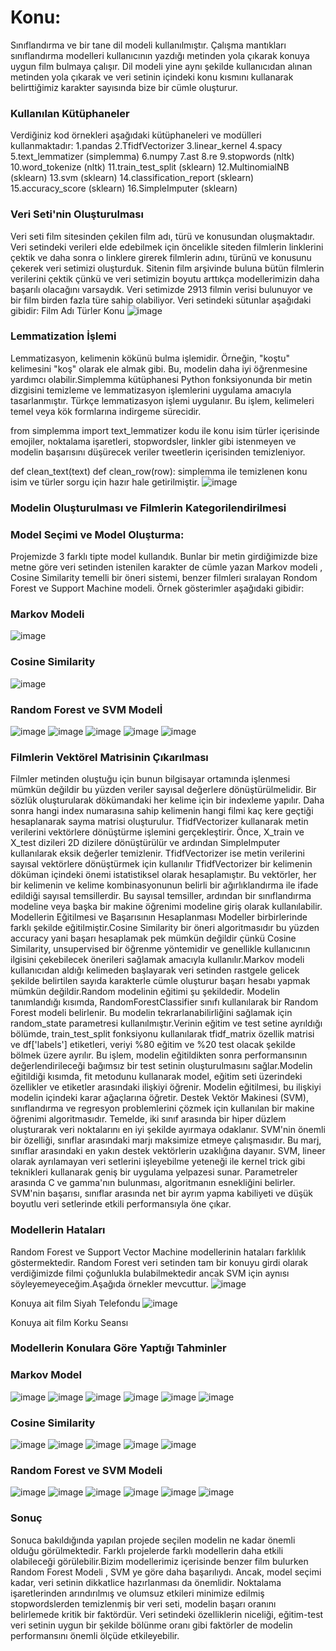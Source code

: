 # Konu:
Sınıflandırma ve bir tane dil modeli kullanılmıştır. Çalışma mantıkları sınıflandırma modelleri kullanıcının yazdığı metinden yola çıkarak konuya uygun film bulmaya çalışır. Dil modeli yine aynı şekilde kullanıcıdan alınan metinden yola çıkarak ve veri setinin içindeki konu kısmını kullanarak belirttiğimiz karakter sayısında bize bir cümle oluşturur.

### Kullanılan Kütüphaneler
Verdiğiniz kod örnekleri aşağıdaki kütüphaneleri ve modülleri kullanmaktadır:
1.pandas
2.TfidfVectorizer
3.linear_kernel
4.spacy
5.text_lemmatizer (simplemma)
6.numpy
7.ast
8.re
9.stopwords (nltk)
10.word_tokenize (nltk)
11.train_test_split (sklearn)
12.MultinomialNB (sklearn)
13.svm (sklearn)
14.classification_report (sklearn)
15.accuracy_score (sklearn)
16.SimpleImputer (sklearn)

### Veri Seti'nin Oluşturulması
Veri seti film sitesinden çekilen film adı, türü ve konusundan oluşmaktadır. Veri setindeki verileri elde edebilmek için öncelikle siteden filmlerin linklerini çektik ve daha sonra o linklere girerek filmlerin adını, türünü ve konusunu çekerek veri setimizi oluşturduk. Sitenin film arşivinde buluna bütün filmlerin verilerini çektik çünkü ve veri setimizin boyutu arttıkça modellerimizin daha başarılı olacağını varsaydık. Veri setimizde 2913 filmin verisi bulunuyor ve bir film birden fazla türe sahip olabiliyor.
Veri setindeki sütunlar aşağıdaki gibidir:
Film Adı	Türler	Konu
![image](https://github.com/rifrafff/DogalDilIsleme-Proje/assets/106619895/1bc32c44-9741-43b0-8c2d-29704ffbd21b)

 
### Lemmatization İşlemi
Lemmatizasyon, kelimenin kökünü bulma işlemidir. Örneğin, "koştu" kelimesini "koş" olarak ele almak gibi. Bu, modelin daha iyi öğrenmesine yardımcı olabilir.Simplemma kütüphanesi Python fonksiyonunda bir metin dizgisini temizleme ve lemmatizasyon işlemlerini uygulama amacıyla tasarlanmıştır. Türkçe lemmatizasyon işlemi uygulanır. Bu işlem, kelimeleri temel veya kök formlarına indirgeme sürecidir.

from simplemma import text_lemmatizer 
kodu ile konu isim türler içerisinde emojiler, noktalama işaretleri, stopwordsler, linkler gibi istenmeyen ve modelin başarısını düşürecek veriler tweetlerin içerisinden temizleniyor.

def clean_text(text)
def clean_row(row):
simplemma ile temizlenen konu isim ve türler sorgu için hazır hale getirilmiştir.
![image](https://github.com/rifrafff/DogalDilIsleme-Proje/assets/106619895/f8163bf7-d7c9-422d-8344-b28544a6c183)


 
### Modelin Oluşturulması ve Filmlerin Kategorilendirilmesi
### Model Seçimi ve Model Oluşturma:
Projemizde 3 farklı tipte model kullandık. Bunlar bir metin girdiğimizde bize metne göre veri setinden istenilen karakter de cümle yazan Markov modeli ,
Cosine Similarity temelli bir öneri sistemi, benzer filmleri sıralayan Rondom Forest ve Support Machine modeli. Örnek gösterimler aşağıdaki gibidir:

### Markov Modeli
 ![image](https://github.com/rifrafff/DogalDilProje/assets/106619895/282f621a-e467-474b-af11-50826a6363c0)

### Cosine Similarity
 ![image](https://github.com/rifrafff/DogalDilProje/assets/106619895/887d4345-5118-41e4-b539-191e27ef4b8a)

### Random Forest ve SVM Modelİ
 ![image](https://github.com/rifrafff/DogalDilProje/assets/106619895/d5ca9af7-c7ab-4752-904c-dec50a307d3e)
 ![image](https://github.com/rifrafff/DogalDilProje/assets/106619895/4ae03325-a8dd-4233-b5df-d7e9cc7a9794)
 ![image](https://github.com/rifrafff/DogalDilProje/assets/106619895/4e3859a4-09fe-4fb3-b761-330c2279ff6a)
 ![image](https://github.com/rifrafff/DogalDilProje/assets/106619895/692644d9-91b0-430e-ae9f-941716560775)
 ![image](https://github.com/rifrafff/DogalDilProje/assets/106619895/8fb5b5f2-a091-4620-8ce2-6a376896aff9)


### Filmlerin Vektörel Matrisinin Çıkarılması
Filmler metinden oluştuğu için bunun bilgisayar ortamında işlenmesi mümkün değildir bu yüzden veriler sayısal değerlere dönüştürülmelidir. Bir sözlük oluşturularak dökümandaki her kelime için bir indexleme yapılır. Daha sonra hangi index numarasına sahip kelimenin hangi filmi kaç kere geçtiği hesaplanarak sayma matrisi oluşturulur. 
TfidfVectorizer kullanarak metin verilerini vektörlere dönüştürme işlemini gerçekleştirir. Önce, X_train ve X_test dizileri 2D dizilere dönüştürülür ve ardından SimpleImputer kullanılarak eksik değerler temizlenir. TfidfVectorizer ise metin verilerini sayısal vektörlere dönüştürmek için kullanılır TfidfVectorizer bir kelimenin döküman içindeki önemi istatistiksel olarak hesaplamıştır. Bu vektörler, her bir kelimenin ve kelime kombinasyonunun belirli bir ağırlıklandırma ile ifade edildiği sayısal temsillerdir. Bu sayısal temsiller, ardından bir sınıflandırma modeline veya başka bir makine öğrenimi modeline giriş olarak kullanılabilir.
Modellerin Eğitilmesi ve Başarısının Hesaplanması
Modeller birbirlerinde farklı şekilde eğitilmiştir.Cosine Similarity bir öneri algoritmasıdır bu yüzden accuracy yani başarı hesaplamak pek mümkün değildir çünkü Cosine Similarity, unsupervised bir öğrenme yöntemidir ve genellikle kullanıcının ilgisini çekebilecek önerileri sağlamak amacıyla kullanılır.Markov modeli kullanıcıdan aldığı kelimeden başlayarak veri setinden rastgele gelicek şekilde belirtilen sayıda karakterle cümle oluşturur başarı hesabı yapmak mümkün değildir.Random modelinin eğitimi şu şekildedir. Modelin tanımlandığı kısımda, RandomForestClassifier sınıfı kullanılarak bir Random Forest modeli belirlenir. Bu modelin tekrarlanabilirliğini sağlamak için random_state parametresi kullanılmıştır.Verinin eğitim ve test setine ayrıldığı bölümde, train_test_split fonksiyonu kullanılarak tfidf_matrix özellik matrisi ve df['labels'] etiketleri, veriyi %80 eğitim ve %20 test olacak şekilde bölmek üzere ayrılır. Bu işlem, modelin eğitildikten sonra performansının değerlendirileceği bağımsız bir test setinin oluşturulmasını sağlar.Modelin eğitildiği kısımda, fit metodunu kullanarak model, eğitim seti üzerindeki özellikler ve etiketler arasındaki ilişkiyi öğrenir. Modelin eğitilmesi, bu ilişkiyi modelin içindeki karar ağaçlarına öğretir. 
Destek Vektör Makinesi (SVM), sınıflandırma ve regresyon problemlerini çözmek için kullanılan bir makine öğrenimi algoritmasıdır. Temelde, iki sınıf arasında bir hiper düzlem oluşturarak veri noktalarını en iyi şekilde ayırmaya odaklanır. SVM'nin önemli bir özelliği, sınıflar arasındaki marjı maksimize etmeye çalışmasıdır. Bu marj, sınıflar arasındaki en yakın destek vektörlerin uzaklığına dayanır. SVM, lineer olarak ayrılamayan veri setlerini işleyebilme yeteneği ile kernel trick gibi teknikleri kullanarak geniş bir uygulama yelpazesi sunar. Parametreler arasında C ve gamma'nın bulunması, algoritmanın esnekliğini belirler. SVM'nin başarısı, sınıflar arasında net bir ayrım yapma kabiliyeti ve düşük boyutlu veri setlerinde etkili performansıyla öne çıkar.
 
### Modellerin Hataları
Random Forest ve Support Vector Machine modellerinin hataları farklılık göstermektedir. Random Forest veri setinden tam bir konuyu girdi olarak verdiğimizde filmi çoğunlukla bulabilmektedir ancak SVM için aynısı söyleyemeyeceğim.Aşağıda örnekler mevcuttur.
![image](https://github.com/rifrafff/DogalDilProje/assets/106619895/c0dbb89f-8388-4814-bfe6-4060d9c4eb98)


Konuya ait film Siyah Telefondu
![image](https://github.com/rifrafff/DogalDilProje/assets/106619895/ca87c6a9-3772-4755-8324-dc8a551dea30)

Konuya ait film Korku Seansı

### Modellerin Konulara Göre Yaptığı Tahminler
### Markov Model
![image](https://github.com/rifrafff/DogalDilProje/assets/106619895/3d2b62af-64dc-4bc5-adac-cae1f7435bf3)
![image](https://github.com/rifrafff/DogalDilProje/assets/106619895/9fc8dc5d-f2c8-4580-83a5-0ee47f902da7)
![image](https://github.com/rifrafff/DogalDilProje/assets/106619895/001669b3-74f6-423c-8958-30d94a746e54)
![image](https://github.com/rifrafff/DogalDilProje/assets/106619895/c8652a62-d984-4e0b-a438-2f44bb6c1ddb)
![image](https://github.com/rifrafff/DogalDilProje/assets/106619895/adfb17a3-f6d5-418c-a9ab-5ad7351c229f)
![image](https://github.com/rifrafff/DogalDilProje/assets/106619895/8f16084b-b847-4a5c-8c41-d373c0e51396)

### Cosine Similarity
![image](https://github.com/rifrafff/DogalDilProje/assets/106619895/aa4ae913-c206-4b7d-886a-ac1120b4ff82)
![image](https://github.com/rifrafff/DogalDilProje/assets/106619895/dbdecb70-0b46-4fb9-bd83-2f7ace091ab7)
![image](https://github.com/rifrafff/DogalDilProje/assets/106619895/7315c9e5-42bb-441a-a346-6035f0009e78)
![image](https://github.com/rifrafff/DogalDilProje/assets/106619895/bc92d516-7cd3-4fd9-8f51-5356463dfb14)
![image](https://github.com/rifrafff/DogalDilProje/assets/106619895/d00061ae-d47a-4884-a0e1-f02429ac25f3)

### Random Forest  ve SVM Modeli
![image](https://github.com/rifrafff/DogalDilProje/assets/106619895/9c397b1f-629c-42f3-a820-9b6b020d147e)
![image](https://github.com/rifrafff/DogalDilProje/assets/106619895/8f2238e9-a8a0-4f3a-98cc-ad78d3d79362)
![image](https://github.com/rifrafff/DogalDilProje/assets/106619895/1a77f369-0863-4cd4-a3c9-3b26418e1e18)
![image](https://github.com/rifrafff/DogalDilProje/assets/106619895/4cb80252-a62a-4b38-9559-d7ec4ffd6adb)
![image](https://github.com/rifrafff/DogalDilProje/assets/106619895/877390e5-2625-4e29-86a9-6669f745d33f)
![image](https://github.com/rifrafff/DogalDilProje/assets/106619895/8983c42c-d9e3-4e61-9554-cd99c523539f)

### Sonuç
Sonuca bakıldığında yapılan projede seçilen modelin ne kadar önemli olduğu görülmektedir. Farklı projelerde farklı modellerin daha etkili olabileceği görülebilir.Bizim modellerimiz içerisinde benzer film bulurken Random Forest Modeli , SVM ye göre daha başarılıydı. Ancak, model seçimi kadar, veri setinin dikkatlice hazırlanması da önemlidir. Noktalama işaretlerinden arındırılmış ve olumsuz etkileri minimize edilmiş stopwordslerden temizlenmiş bir veri seti, modelin başarı oranını belirlemede kritik bir faktördür. Veri setindeki özelliklerin niceliği, eğitim-test veri setinin uygun bir şekilde bölünme oranı gibi faktörler de modelin performansını önemli ölçüde etkileyebilir.
